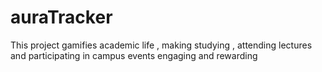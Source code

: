 # auraTracker
This project gamifies academic life , making studying , attending lectures and participating in campus events engaging and rewarding

